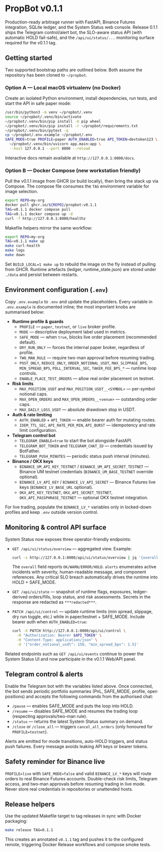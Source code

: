 # PropBot v0.1.1

Production-ready arbitrage runner with FastAPI, Binance Futures integration, SQLite
ledger, and the System Status web console. Release 0.1.1 ships the Telegram
control/alert bot, the SLO-aware status API (with automatic HOLD fail-safe), and
the `/api/ui/status/...` monitoring surface required for the v0.1.1 tag.

## Getting started

Two supported bootstrap paths are outlined below. Both assume the repository has
been cloned to `~/propbot`.

### Option A — Local macOS virtualenv (no Docker)

Create an isolated Python environment, install dependencies, run tests, and
start the API in safe paper mode:

```bash
/usr/bin/python3 -m venv ~/propbot/.venv
source ~/propbot/.venv/bin/activate
~/propbot/.venv/bin/pip install -U pip wheel
~/propbot/.venv/bin/pip install -r ~/propbot/requirements.txt
~/propbot/.venv/bin/pytest -q
cp ~/propbot/.env.example ~/propbot/.env
SAFE_MODE=true PROFILE=paper AUTH_ENABLED=true API_TOKEN=devtoken123 \
  ~/propbot/.venv/bin/uvicorn app.main:app \
  --host 127.0.0.1 --port 8000 --reload
```

Interactive docs remain available at `http://127.0.0.1:8000/docs`.

### Option B — Docker Compose (new workstation friendly)

Pull the v0.1.1 image from GHCR (or build locally), then bring the stack up via
Compose. The compose file consumes the `TAG` environment variable for image
selection.

```bash
export REPO=my-org
docker pull ghcr.io/${REPO}/propbot:v0.1.1
TAG=v0.1.1 docker compose pull
TAG=v0.1.1 docker compose up -d
curl -f http://127.0.0.1:8000/healthz
```

Makefile helpers mirror the same workflow:

```bash
export REPO=my-org
TAG=v0.1.1 make up
make curl-health
make logs
make down
```

Set `BUILD_LOCAL=1 make up` to rebuild the image on the fly instead of pulling
from GHCR. Runtime artefacts (ledger, runtime_state.json) are stored under
`./data` and persist between restarts.

## Environment configuration (`.env`)

Copy `.env.example` to `.env` and update the placeholders. Every variable in
`.env.example` is documented inline; the most important knobs are summarised
below:

- **Runtime profile & guards**
  - `PROFILE` — `paper`, `testnet`, or `live` broker profile.
  - `MODE` — descriptive deployment label used in metrics.
  - `SAFE_MODE` — when `true`, blocks live order placement (recommended
    default).
  - `DRY_RUN_ONLY` — forces the internal paper broker, regardless of profile.
  - `TWO_MAN_RULE` — require two-man approval before resuming trading.
  - `POST_ONLY`, `REDUCE_ONLY`, `ORDER_NOTIONAL_USDT`, `MAX_SLIPPAGE_BPS`,
    `MIN_SPREAD_BPS`, `POLL_INTERVAL_SEC`, `TAKER_FEE_BPS_*` — runtime loop
    controls.
  - `ENABLE_PLACE_TEST_ORDERS` — allow real order placement on testnet.
- **Risk limits**
  - `MAX_POSITION_USDT` and `MAX_POSITION_USDT__<SYMBOL>` — per-symbol notional
    caps.
  - `MAX_OPEN_ORDERS` and `MAX_OPEN_ORDERS__<venue>` — outstanding order caps.
  - `MAX_DAILY_LOSS_USDT` — absolute drawdown stop in USDT.
- **Auth & rate limiting**
  - `AUTH_ENABLED` + `API_TOKEN` — enable bearer auth for mutating routes.
  - `IDEM_TTL_SEC`, `API_RATE_PER_MIN`, `API_BURST` — idempotency and rate
    limit configuration.
- **Telegram control bot**
  - `TELEGRAM_ENABLE=true` to start the bot alongside FastAPI.
  - `TELEGRAM_BOT_TOKEN` and `TELEGRAM_CHAT_ID` — credentials issued by
    BotFather.
  - `TELEGRAM_PUSH_MINUTES` — periodic status push interval (minutes).
- **Binance / OKX keys**
  - `BINANCE_UM_API_KEY_TESTNET` / `BINANCE_UM_API_SECRET_TESTNET` — Binance
    UM testnet credentials (`BINANCE_UM_BASE_TESTNET` override optional).
  - `BINANCE_LV_API_KEY` / `BINANCE_LV_API_SECRET` — Binance Futures live keys
    (`BINANCE_LV_BASE_URL` optional).
  - `OKX_API_KEY_TESTNET`, `OKX_API_SECRET_TESTNET`,
    `OKX_API_PASSPHRASE_TESTNET` — optional OKX testnet integration.

For live trading, populate the `BINANCE_LV_*` variables only in locked-down
profiles and keep `.env` outside version control.

## Monitoring & control API surface

System Status now exposes three operator-friendly endpoints:

- `GET /api/ui/status/overview` — aggregated view. Example:

  ```bash
  curl -s http://127.0.0.1:8000/api/ui/status/overview | jq '{overall, alerts}'
  ```

  The `overall` field reports `OK/WARN/ERROR/HOLD`. `alerts` enumerates active
  incidents with severity, human-readable message, and component references. Any
  critical SLO breach automatically drives the runtime into HOLD + SAFE_MODE.

- `GET /api/ui/state` — snapshot of runtime flags, exposures, ledger-derived
  orders/fills, loop status, and risk assessments. Secrets in the response are
  redacted as `***redacted***`.

- `PATCH /api/ui/control` — update runtime limits (min spread, slippage, dry
  run toggle, etc.) while in paper/testnet + SAFE_MODE. Include bearer auth when
  `AUTH_ENABLED=true`:

  ```bash
  curl -X PATCH http://127.0.0.1:8000/api/ui/control \
    -H "Authorization: Bearer $API_TOKEN" \
    -H "Content-Type: application/json" \
    -d '{"order_notional_usdt": 150, "min_spread_bps": 1.5}'
  ```

Related endpoints such as `GET /api/ui/events` continue to power the System
Status UI and now participate in the v0.1.1 Web/API panel.

## Telegram control & alerts

Enable the Telegram bot with the variables listed above. Once connected, the bot
sends periodic portfolio summaries (PnL, SAFE_MODE, profile, open positions) and
accepts the following commands from the authorised chat:

- `/pause` — enables SAFE_MODE and puts the loop into HOLD.
- `/resume` — disables SAFE_MODE and resumes the trading loop (respecting
  approvals/two-man rule).
- `/status` — returns the latest System Status summary on demand.
- `/close` or `/close_all` — triggers `cancel_all_orders` (only honoured for
  `PROFILE=testnet`).

Alerts are emitted for mode transitions, auto-HOLD triggers, and status push
failures. Every message avoids leaking API keys or bearer tokens.

## Safety reminder for Binance live

`PROFILE=live` with `SAFE_MODE=false` and valid `BINANCE_LV_*` keys will route
orders to real Binance Futures accounts. Double-check risk limits, Telegram
access, and two-man approvals before resuming trading in live mode. Never store
real credentials in repositories or unattended hosts.

## Release helpers

Use the updated Makefile target to tag releases in sync with Docker packaging:

```bash
make release TAG=0.1.1
```

This creates an annotated `v0.1.1` tag and pushes it to the configured remote,
triggering Docker Release workflows and compose smoke tests.
